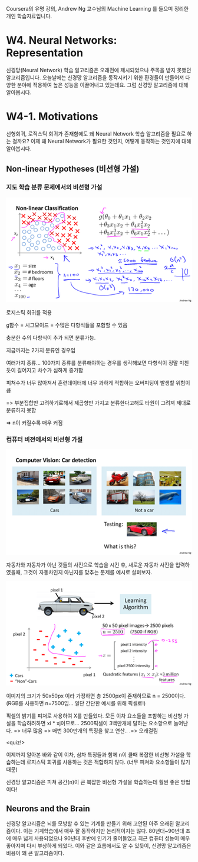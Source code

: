 Coursera의 유명 강의, Andrew Ng 교수님의 Machine Learning 를 들으며 정리한 개인 학습자료입니다.



# W4. Neural Networks: Representation

신경망(Neural Network) 학습 알고리즘은 오래전에 제시되었으나 주목을 받지 못했던 알고리즘입니다. 오늘날에는 신경망 알고리즘을 동작시키기 위한 환경들이 만들어져 다양한 분야에 적용하여 높은 성능을 이끌어내고 있는데요. 그럼 신경망 알고리즘에 대해 알아봅시다.

# W4-1. Motivations

선형회귀, 로직스틱 회귀가 존재함에도 왜 Neural Network 학습 알고리즘을 필요로 하는 걸까요? 이제 왜 Neural Network가 필요한 것인지, 어떻게 동작하는 것인지에 대해 알아봅시다.

## Non-linear Hypotheses (비선형 가설)

### 지도 학습 분류 문제에서의 비선형 가설

![](./images/ML_8/ML_8-02.png)

로지스틱 회귀를 적용

g함수 = 시그모이드 = 수많은 다항식들을 포함할 수 있음

충분한 수의 다항식이 추가 되면 분류가능. 

지금까지는 2가지 분류인 경우임

여러가지 종류... 100가지 종류를 분류해야하는 경우를 생각해보면 다항식이 정말 미친듯이 길어지고 차수가 심하게 증가함

피쳐수가 너무 많아져서 훈련데이터에 너무 과하게 적합하는 오버피팅이 발생할 위험이 큼

=> 부분집합만 고려하기로해서 제곱항만 가지고 분류한다고해도 타원이 그려져 제대로 분류하지 못함

=> n이 커질수록 매우 커짐

### 컴퓨터 비전에서의 비선형 가설

![](./images/ML_8/ML_8-04.png)



자동차와 자동차가 아닌 것들의 사진으로 학습을 시킨 후, 새로운 자동차 사진을 입력하였을때, 그것이 자동차인지 아닌지를 맞추는 문제를 예시로 살펴보자.

![](./images/ML_8/ML_8-07.png)

이미지의 크기가 50x50px 이라 가정하면 총 2500px이 존재하므로 n = 2500이다. (RGB를 사용하면 n=7500임... 일단 간단한 예시를 위해 픽셀로!)

픽셀의 밝기를 피쳐로 사용하여 X를 만들었다. 모든 이차 요소들을 포함하는 비선형 가설을 학습하려하면 xi * xj이므로... 2500픽셀이 3백만개에 달하는 요소항으로 늘어난다. => 너무 많음 => 매번 300만개의 특징을 찾고 연산.. .=> 오래걸림 

<quiz!>

이제까지 알아본 바와 같이 이차, 삼차 특징들과 함께 n이 클때 복잡한 비선형 가설을 학습하는데 로지스틱 회귀를 사용하는 것은 적합하지 않다. (너무 피쳐와 요소항들이 많기 때문)

신경망 알고리즘은 피쳐 공간(n)이 큰 복잡한 비선형 가설을 학습하는데 훨씬 좋은 방법이다!

## Neurons and the Brain

신경망 알고리즘은 뇌를 모방할 수 있는 기계를 만들기 위해 고안된 아주 오래된 알고리즘이다. 이는 기계학습에서 매우 잘 동작하지만 논리적이지는 않다. 80년대~90년대 초에 매우 넓게 사용되었으나 90년대 후반에 인기가 줄어들었고 최근 컴퓨터 성능이 매우 좋아지며 다시 부상하게 되었다. 이와 같은 흐름에서도 알 수 있듯이, 신경망 알고리즘은 비용이 꽤 큰 알고리즘이다.

